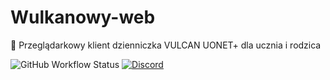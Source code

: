 # Wulkanowy-web
🌋 Przeglądarkowy klient dzienniczka VULCAN UONET+ dla ucznia i rodzica

![GitHub Workflow Status](https://github.com/wulkanowy/wulkanowy-web/workflows/Python%20application/badge.svg)
[![Discord](https://img.shields.io/discord/390889354199040011.svg?color=#33CD56)](https://discord.gg/vccAQBr)
